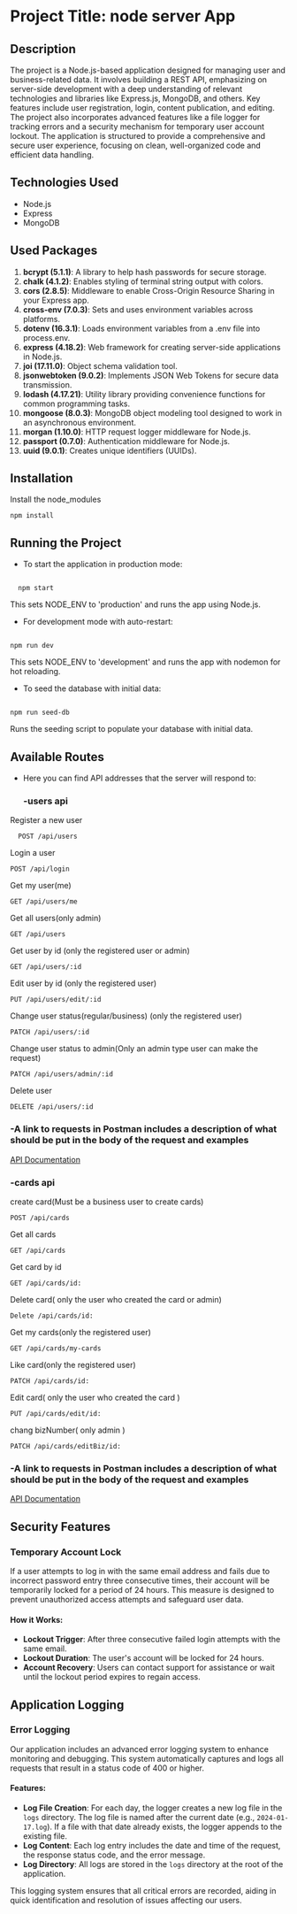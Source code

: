# Project Title: node server App

## Description

The project is a Node.js-based application designed for managing user and business-related data. It involves building a REST API, emphasizing on server-side development with a deep understanding of relevant technologies and libraries like Express.js, MongoDB, and others. Key features include user registration, login, content publication, and editing. The project also incorporates advanced features like a file logger for tracking errors and a security mechanism for temporary user account lockout. The application is structured to provide a comprehensive and secure user experience, focusing on clean, well-organized code and efficient data handling.

## Technologies Used

- Node.js
- Express
- MongoDB

## Used Packages

1. **bcrypt (5.1.1)**: A library to help hash passwords for secure storage.
2. **chalk (4.1.2)**: Enables styling of terminal string output with colors.
3. **cors (2.8.5)**: Middleware to enable Cross-Origin Resource Sharing in your Express app.
4. **cross-env (7.0.3)**: Sets and uses environment variables across platforms.
5. **dotenv (16.3.1)**: Loads environment variables from a .env file into process.env.
6. **express (4.18.2)**: Web framework for creating server-side applications in Node.js.
7. **joi (17.11.0)**: Object schema validation tool.
8. **jsonwebtoken (9.0.2)**: Implements JSON Web Tokens for secure data transmission.
9. **lodash (4.17.21)**: Utility library providing convenience functions for common programming tasks.
10. **mongoose (8.0.3)**: MongoDB object modeling tool designed to work in an asynchronous environment.
11. **morgan (1.10.0)**: HTTP request logger middleware for Node.js.
12. **passport (0.7.0)**: Authentication middleware for Node.js.
13. **uuid (9.0.1)**: Creates unique identifiers (UUIDs).

## Installation

Install the node_modules

```shell
npm install
```

## Running the Project

- To start the application in production mode:

```shell

  npm start
```

This sets NODE_ENV to 'production' and runs the app using Node.js.

- For development mode with auto-restart:

```shell

npm run dev
```

This sets NODE_ENV to 'development' and runs the app with nodemon for hot reloading.

- To seed the database with initial data:

```shell

npm run seed-db
```

Runs the seeding script to populate your database with initial data.

## Available Routes

- Here you can find API addresses that the server will respond to:

  ### -users api

Register a new user

```shell
  POST /api/users

```

Login a user

```shell
POST /api/login

```

Get my user(me)

```shell
GET /api/users/me
```

Get all users(only admin)

```shell
GET /api/users
```

Get user by id (only the registered user or admin)

```shell
GET /api/users/:id
```

Edit user by id (only the registered user)

```shell
PUT /api/users/edit/:id
```

Change user status(regular/business) (only the registered user)

```shell
PATCH /api/users/:id
```

Change user status to admin(Only an admin type user can make the request)

```shell
PATCH /api/users/admin/:id
```

Delete user

```shell
DELETE /api/users/:id
```

### -A link to requests in Postman includes a description of what should be put in the body of the request and examples

[API Documentation](https://documenter.getpostman.com/view/27577545/2s9YsQ6UPy)

### -cards api

create card(Must be a business user to create cards)

```shell
POST /api/cards
```

Get all cards

```shell
GET /api/cards
```

Get card by id

```shell
GET /api/cards/id:
```

Delete card( only the user who created the card or admin)

```shell
Delete /api/cards/id:
```

Get my cards(only the registered user)

```shell
GET /api/cards/my-cards
```

Like card(only the registered user)

```shell
PATCH /api/cards/id:
```

Edit card( only the user who created the card )

```shell
PUT /api/cards/edit/id:
```

chang bizNumber( only admin )

```shell
PATCH /api/cards/editBiz/id:
```

### -A link to requests in Postman includes a description of what should be put in the body of the request and examples

[API Documentation](https://documenter.getpostman.com/view/27577545/2s9YsQ6UF7)

## Security Features

### Temporary Account Lock

If a user attempts to log in with the same email address and fails due to incorrect password entry three consecutive times, their account will be temporarily locked for a period of 24 hours. This measure is designed to prevent unauthorized access attempts and safeguard user data.

#### How it Works:

- **Lockout Trigger**: After three consecutive failed login attempts with the same email.
- **Lockout Duration**: The user's account will be locked for 24 hours.
- **Account Recovery**: Users can contact support for assistance or wait until the lockout period expires to regain access.

## Application Logging

### Error Logging

Our application includes an advanced error logging system to enhance monitoring and debugging. This system automatically captures and logs all requests that result in a status code of 400 or higher.

#### Features:

- **Log File Creation**: For each day, the logger creates a new log file in the `logs` directory. The log file is named after the current date (e.g., `2024-01-17.log`). If a file with that date already exists, the logger appends to the existing file.
- **Log Content**: Each log entry includes the date and time of the request, the response status code, and the error message.
- **Log Directory**: All logs are stored in the `logs` directory at the root of the application.

This logging system ensures that all critical errors are recorded, aiding in quick identification and resolution of issues affecting our users.
